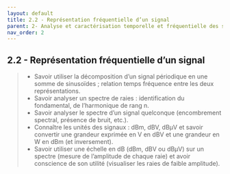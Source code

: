 ```yaml
---
layout: default
title: 2.2 - Représentation fréquentielle d’un signal
parent: 2- Analyse et caractérisation temporelle et fréquentielle des signaux
nav_order: 2
---
```


## 2.2 - Représentation fréquentielle d’un signal

> - Savoir utiliser la décomposition d’un signal périodique en une somme de sinusoïdes ; relation temps fréquence entre les deux représentations.
> - Savoir analyser un spectre de raies : identification du fondamental, de l’harmonique de rang n.
> - Savoir analyser le spectre d’un signal quelconque (encombrement spectral, présence de bruit, etc.).
> - Connaître les unités des signaux : dBm, dBV, dBµV et savoir convertir une grandeur exprimée en V en dBV et une grandeur en W en dBm (et inversement).
> - Savoir utiliser une échelle en dB (dBm, dBV ou dBµV) sur un spectre (mesure de l’amplitude de chaque raie) et avoir conscience de son utilité (visualiser les raies de faible amplitude).
